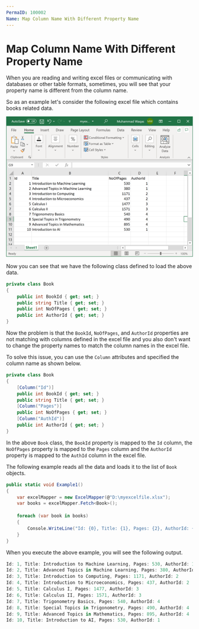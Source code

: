 ```yaml
---
PermaID: 100002
Name: Map Column Name With Different Property Name
---
```


# Map Column Name With Different Property Name

When you are reading and writing excel files or communicating with databases or other table formats, sometimes, you will see that your property name is different from the column name.

So as an example let's consider the following excel file which contains books related data.

<img src="images/excel-1.png" alt="data in excel file">

Now you can see that we have the following class defined to load the above data.

```csharp
private class Book
{
    public int BookId { get; set; }
    public string Title { get; set; }
    public int NoOfPages { get; set; }
    public int AuthorId { get; set; }
}
```

Now the problem is that the `BookId`, `NoOfPages`, and `AuthorId` properties are not matching with columns defined in the excel file and you also don't want to change the property names to match the column names in the excel file. 

To solve this issue, you can use the `Column` attributes and specified the column name as shown below.

```csharp
private class Book
{
    [Column("Id")]
    public int BookId { get; set; }
    public string Title { get; set; }
    [Column("Pages")]
    public int NoOfPages { get; set; }
    [Column("AuthId")]
    public int AuthorId { get; set; }
}
```

In the above `Book` class, the `BookId` property is mapped to the `Id` column, the `NoOfPages` property is mapped to the `Pages` column and the `AuthorId` property is mapped to the `AuthId` column in the excel file.

The following example reads all the data and loads it to the list of `Book` objects.

```csharp
public static void Example1()
{
    var excelMapper = new ExcelMapper(@"D:\myexcelfile.xlsx");
    var books = excelMapper.Fetch<Book>();

    foreach (var book in books)
    {
        Console.WriteLine("Id: {0}, Title: {1}, Pages: {2}, AuthorId: {3}", book.BookId, book.Title, book.NoOfPages, book.AuthorId);
    }
}
```

When you execute the above example, you will see the following output.

```csharp
Id: 1, Title: Introduction to Machine Learning, Pages: 530, AuthorId: 1
Id: 2, Title: Advanced Topics in Machine Learning, Pages: 380, AuthorId: 1
Id: 3, Title: Introduction to Computing, Pages: 1171, AuthorId: 2
Id: 4, Title: Introduction to Microeconomics, Pages: 437, AuthorId: 2
Id: 5, Title: Calculus I, Pages: 1477, AuthorId: 3
Id: 6, Title: Calculus II, Pages: 1571, AuthorId: 3
Id: 7, Title: Trigonometry Basics, Pages: 540, AuthorId: 4
Id: 8, Title: Special Topics in Trigonometry, Pages: 490, AuthorId: 4
Id: 9, Title: Advanced Topics in Mathematics, Pages: 895, AuthorId: 4
Id: 10, Title: Introduction to AI, Pages: 530, AuthorId: 1
```
